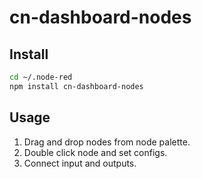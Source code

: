 # cn-dashboard-nodes

## Install

```bash
cd ~/.node-red
npm install cn-dashboard-nodes
```

## Usage

1. Drag and drop nodes from node palette.
2. Double click node and set configs.
3. Connect input and outputs.
